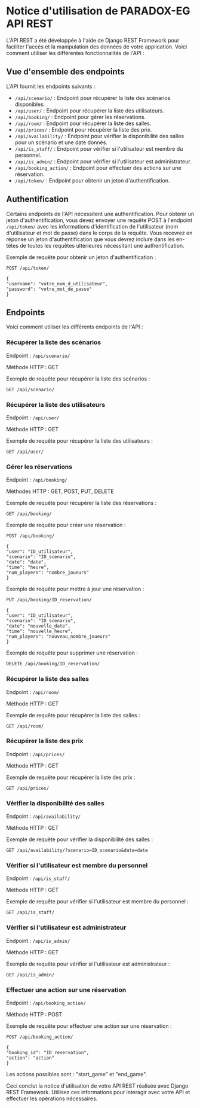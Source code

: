 # Notice d'utilisation de PARADOX-EG API REST

L'API REST a été développée à l'aide de Django REST Framework pour faciliter l'accès et la manipulation des données de votre application. Voici comment utiliser les différentes fonctionnalités de l'API :

## Vue d'ensemble des endpoints

L'API fournit les endpoints suivants :

- `/api/scenario/` : Endpoint pour récupérer la liste des scénarios disponibles.
- `/api/user/` : Endpoint pour récupérer la liste des utilisateurs.
- `/api/booking/` : Endpoint pour gérer les réservations.
- `/api/room/` : Endpoint pour récupérer la liste des salles.
- `/api/prices/` : Endpoint pour récupérer la liste des prix.
- `/api/availability/` : Endpoint pour vérifier la disponibilité des salles pour un scénario et une date donnés.
- `/api/is_staff/` : Endpoint pour vérifier si l'utilisateur est membre du personnel.
- `/api/is_admin/` : Endpoint pour vérifier si l'utilisateur est administrateur.
- `/api/booking_action/` : Endpoint pour effectuer des actions sur une réservation.
- `/api/token/` : Endpoint pour obtenir un jeton d'authentification.

## Authentification

Certains endpoints de l'API nécessitent une authentification. Pour obtenir un jeton d'authentification, vous devez envoyer une requête POST à l'endpoint `/api/token/` avec les informations d'identification de l'utilisateur (nom d'utilisateur et mot de passe) dans le corps de la requête. Vous recevrez en réponse un jeton d'authentification que vous devrez inclure dans les en-têtes de toutes les requêtes ultérieures nécessitant une authentification.

Exemple de requête pour obtenir un jeton d'authentification :

```http
POST /api/token/

{
"username": "votre_nom_d_utilisateur",
"password": "votre_mot_de_passe"
}
```

## Endpoints

Voici comment utiliser les différents endpoints de l'API :

### Récupérer la liste des scénarios

Endpoint : `/api/scenario/`

Méthode HTTP : GET

Exemple de requête pour récupérer la liste des scénarios :

```http
GET /api/scenario/
```

### Récupérer la liste des utilisateurs

Endpoint : `/api/user/`

Méthode HTTP : GET

Exemple de requête pour récupérer la liste des utilisateurs :

```http
GET /api/user/
```

### Gérer les réservations

Endpoint : `/api/booking/`

Méthodes HTTP : GET, POST, PUT, DELETE

Exemple de requête pour récupérer la liste des réservations :

```http
GET /api/booking/
```

Exemple de requête pour créer une réservation :

```http
POST /api/booking/

{
"user": "ID_utilisateur",
"scenario": "ID_scenario",
"date": "date",
"time": "heure",
"num_players": "nombre_joueurs"
}
```

Exemple de requête pour mettre à jour une réservation :

```http
PUT /api/booking/ID_reservation/

{
"user": "ID_utilisateur",
"scenario": "ID_scenario",
"date": "nouvelle_date",
"time": "nouvelle_heure",
"num_players": "nouveau_nombre_joueurs"
}
```

Exemple de requête pour supprimer une réservation :

```http
DELETE /api/booking/ID_reservation/
```

### Récupérer la liste des salles

Endpoint : `/api/room/`

Méthode HTTP : GET

Exemple de requête pour récupérer la liste des salles :

```http
GET /api/room/
```

### Récupérer la liste des prix

Endpoint : `/api/prices/`

Méthode HTTP : GET

Exemple de requête pour récupérer la liste des prix :

```http
GET /api/prices/
```

### Vérifier la disponibilité des salles

Endpoint : `/api/availability/`

Méthode HTTP : GET

Exemple de requête pour vérifier la disponibilité des salles :

```http
GET /api/availability/?scenario=ID_scenario&date=date
```

### Vérifier si l'utilisateur est membre du personnel

Endpoint : `/api/is_staff/`

Méthode HTTP : GET

Exemple de requête pour vérifier si l'utilisateur est membre du personnel :

```http
GET /api/is_staff/
```

### Vérifier si l'utilisateur est administrateur

Endpoint : `/api/is_admin/`

Méthode HTTP : GET

Exemple de requête pour vérifier si l'utilisateur est administrateur :

```http
GET /api/is_admin/
```

### Effectuer une action sur une réservation

Endpoint : `/api/booking_action/`

Méthode HTTP : POST

Exemple de requête pour effectuer une action sur une réservation :

```http
POST /api/booking_action/

{
"booking_id": "ID_reservation",
"action": "action"
}
```

Les actions possibles sont : "start_game" et "end_game".

Ceci conclut la notice d'utilisation de votre API REST réalisée avec Django REST Framework. Utilisez ces informations pour interagir avec votre API et effectuer les opérations nécessaires.
